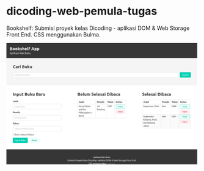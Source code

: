 # dicoding-web-pemula-tugas
Bookshelf: Submisi proyek kelas Dicoding - aplikasi DOM &amp; Web Storage Front End. CSS menggunakan Bulma.

![Screenshot](https://github.com/Ramawow/middle-project/blob/master/dicoding-web-fe-pemula-tugas/screencapture-file-home-abito-Documents-001-Coding-100-WebDev-On-Going-01-Dicoding-FE-Project-8-tugas-bookshelf-index-html-2022-09-02-17_57_22.png)
